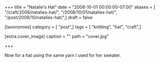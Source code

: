 +++
title = "Natalie's Hat"
date = "2008-10-01 00:00:00-07:00"
aliases = [ "/craft/2008/natalies-hat/", "/2008/10/01/natalies-hat/", "/post/2008/10/natalies-hat/",]
draft = false

[taxonomies]
category = [ "post",]
tags = [ "knitting", "hat", "craft",]

[extra.cover_image]
caption = ""
path = "cover.jpg"

+++

Now for a hat using the same yarn I used for her sweater.